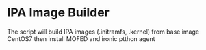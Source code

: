 # IPA Image Builder

The script will build IPA images (.initramfs, .kernel) from base image CentOS7 then install MOFED and ironic ptthon agent

